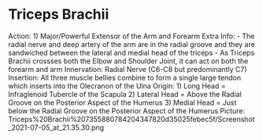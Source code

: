 # Triceps Brachii

Action: 1) Major/Powerful Extensor of the Arm and Forearm
Extra Info: - The radial nerve and deep artery of the arm are in the radial
groove and they are sandwiched between the lateral and
medial head of the triceps                  - As Triceps Brachii crossses both the Elbow and Shoulder Joint, it can act on both the forearm and arm
Innervation: Radial Nerve (C6-C8 but predominantly C7)
Insertion: All three muscle bellies combine to form a single large tendon which inserts into the Olecranon of the Ulna
Origin: 1) Long Head = Infraglenoid Tubercle of the Scapula                2) Lateral Head = Above the Radial Groove on the Posterior Aspect of the Humerus                                      3) Medial Head = Just below the Radial Groove on the Posterior Aspect of the Humerus
Picture: Triceps%20Brachii%207355880784204347820d35025febec5f/Screenshot_2021-07-05_at_21.35.30.png